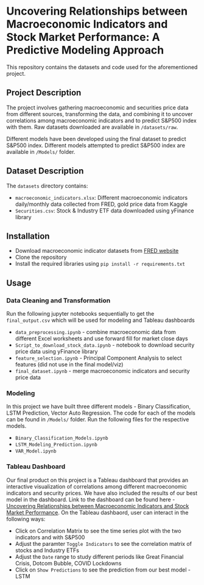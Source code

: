 # Uncovering Relationships between Macroeconomic Indicators and Stock Market Performance: A Predictive Modeling Approach
This repository contains the datasets and code used for the aforementioned project. 

## Project Description
The project involves gathering macroeconomic and securities price data from different sources, transforming the data, and combining it to uncover correlations among macroeconomic indicators and to predict S&P500 index with them. Raw datasets downloaded are available in `/datasets/raw`. 

Different models have been developed using the final dataset to predict S&P500 index. Different models attempted to predict S&P500 index are available in `/Models/` folder.

## Dataset Description
The `datasets` directory contains:
* `macroeconomic_indicators.xlsx`: Different macroeconomic indicators daily/monthly data collected from FRED, gold price data from Kaggle
* `Securities.csv`: Stock & Industry ETF data downloaded using yFinance library

## Installation
* Download macroeconomic indicator datasets from [FRED website](https://fredhelp.stlouisfed.org/fred/data/downloading/using-the-download-data-link/)
* Clone the repository
* Install the required libraries using `pip install -r requirements.txt`

## Usage
### Data Cleaning and Transformation
Run the following jupyter notebooks sequentially to get the `final_output.csv` which will be used for modeling and Tableau dashboards
* `data_preprocessing.ipynb` - combine macroeconomic data from different Excel worksheets and use forward fill for market close days
* `Script_to_download_stock_data.ipynb` - notebook to download security price data using yFinance library
* `feature_selection.ipynb` - Principal Component Analysis to select features (did not use in the final model/viz)
* `final_dataset.ipynb` - merge macroeconomic indicators and security price data

### Modeling
In this project we have built three different models - Binary Classification, LSTM Prediction, Vector Auto Regression. The code for each of the models can be found in `/Models/` folder. Run the following files for the respective models.
* `Binary_Classification_Models.ipynb`
* `LSTM_Modeling_Prediction.ipynb`
* `VAR_Model.ipynb`

### Tableau Dashboard
Our final product on this project is a Tableau dashboard that provides an interactive visualization of correlations among different macroeconomic indicators and security prices. We have also included the results of our best model in the dashboard. Link to the dashboard can be found here - [Uncovering Relationships between Macroeconomic Indicators and Stock Market Performance](https://public.tableau.com/app/profile/karthick.mani/viz/CSE-6242DVAProjectTeam065/CorrelationofMacroEconomicFactors#1). On the Tableau dashbaord, user can interact in the following ways:
* Click on Correlation Matrix to see the time series plot with the two indicators and with S&P500
* Adjust the paramter `Toggle Indicators` to see the correlation matrix of stocks and Industry ETFs
* Adjust the `Date` range to study different periods like Great Financial Crisis, Dotcom Bubble, COVID Lockdowns
* Click on `Show Predictions` to see the prediction from our best model - LSTM
